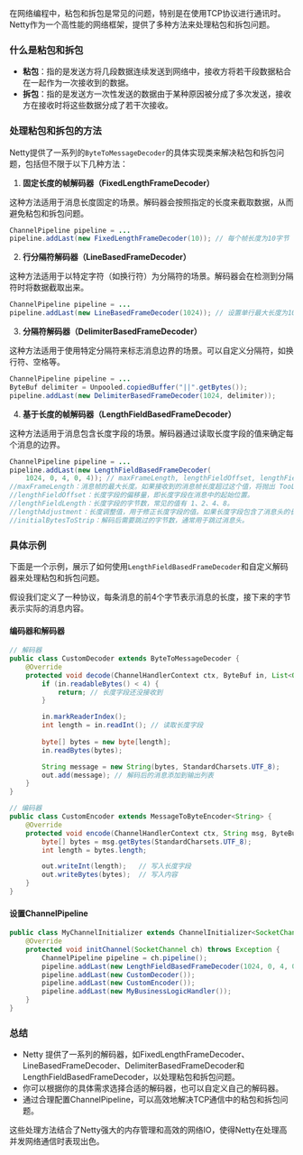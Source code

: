 在网络编程中，粘包和拆包是常见的问题，特别是在使用TCP协议进行通讯时。Netty作为一个高性能的网络框架，提供了多种方法来处理粘包和拆包问题。

### 什么是粘包和拆包
+ **粘包**：指的是发送方将几段数据连续发送到网络中，接收方将若干段数据粘合在一起作为一次接收到的数据。
+ **拆包**：指的是发送方一次性发送的数据由于某种原因被分成了多次发送，接收方在接收时将这些数据分成了若干次接收。

### 处理粘包和拆包的方法
Netty提供了一系列的`ByteToMessageDecoder`的具体实现类来解决粘包和拆包问题，包括但不限于以下几种方法：

1. **固定长度的帧解码器（FixedLengthFrameDecoder）**

这种方法适用于消息长度固定的场景。解码器会按照指定的长度来截取数据，从而避免粘包和拆包问题。

```java
ChannelPipeline pipeline = ...  
pipeline.addLast(new FixedLengthFrameDecoder(10)); // 每个帧长度为10字节
```

2. **行分隔符解码器（LineBasedFrameDecoder）**

这种方法适用于以特定字符（如换行符）为分隔符的场景。解码器会在检测到分隔符时将数据截取出来。

```java
ChannelPipeline pipeline = ...  
pipeline.addLast(new LineBasedFrameDecoder(1024)); // 设置单行最大长度为1024，如果超过这个长度且没有找到分隔符，将抛出 TooLongFrameException。
```

3. **分隔符解码器（DelimiterBasedFrameDecoder）**

这种方法适用于使用特定分隔符来标志消息边界的场景。可以自定义分隔符，如换行符、空格等。

```java
ChannelPipeline pipeline = ...  
ByteBuf delimiter = Unpooled.copiedBuffer("||".getBytes());  
pipeline.addLast(new DelimiterBasedFrameDecoder(1024, delimiter));
```

4. **基于长度的帧解码器（LengthFieldBasedFrameDecoder）**

这种方法适用于消息包含长度字段的场景。解码器通过读取长度字段的值来确定每个消息的边界。

```java
ChannelPipeline pipeline = ...  
pipeline.addLast(new LengthFieldBasedFrameDecoder(  
    1024, 0, 4, 0, 4)); // maxFrameLength, lengthFieldOffset, lengthFieldLength, lengthAdjustment, initialBytesToStrip
//maxFrameLength：消息帧的最大长度。如果接收到的消息帧长度超过这个值，将抛出 TooLongFrameException。
//lengthFieldOffset：长度字段的偏移量，即长度字段在消息中的起始位置。
//lengthFieldLength：长度字段的字节数，常见的值有 1、2、4、8。
//lengthAdjustment：长度调整值，用于修正长度字段的值。如果长度字段包含了消息头的长度，则需要减去消息头的长度。
//initialBytesToStrip：解码后需要跳过的字节数，通常用于跳过消息头。

```

### 具体示例
下面是一个示例，展示了如何使用`LengthFieldBasedFrameDecoder`和自定义解码器来处理粘包和拆包问题。

假设我们定义了一种协议，每条消息的前4个字节表示消息的长度，接下来的字节表示实际的消息内容。

#### 编码器和解码器
```java
// 解码器  
public class CustomDecoder extends ByteToMessageDecoder {  
    @Override  
    protected void decode(ChannelHandlerContext ctx, ByteBuf in, List<Object> out) throws Exception {  
        if (in.readableBytes() < 4) {  
            return; // 长度字段还没接收到  
        }  

        in.markReaderIndex();  
        int length = in.readInt(); // 读取长度字段  
        
        byte[] bytes = new byte[length];  
        in.readBytes(bytes);  

        String message = new String(bytes, StandardCharsets.UTF_8);  
        out.add(message); // 解码后的消息添加到输出列表  
    }  
}  

// 编码器  
public class CustomEncoder extends MessageToByteEncoder<String> {  
    @Override  
    protected void encode(ChannelHandlerContext ctx, String msg, ByteBuf out) throws Exception {  
        byte[] bytes = msg.getBytes(StandardCharsets.UTF_8);  
        int length = bytes.length;  

        out.writeInt(length);   // 写入长度字段  
        out.writeBytes(bytes);  // 写入内容  
    }  
}
```

#### 设置ChannelPipeline
```java
public class MyChannelInitializer extends ChannelInitializer<SocketChannel> {  
    @Override  
    protected void initChannel(SocketChannel ch) throws Exception {  
        ChannelPipeline pipeline = ch.pipeline();  
        pipeline.addLast(new LengthFieldBasedFrameDecoder(1024, 0, 4, 0, 4));  
        pipeline.addLast(new CustomDecoder());  
        pipeline.addLast(new CustomEncoder());  
        pipeline.addLast(new MyBusinessLogicHandler());  
    }  
}
```

### 总结
+ Netty 提供了一系列的解码器，如FixedLengthFrameDecoder、LineBasedFrameDecoder、DelimiterBasedFrameDecoder和LengthFieldBasedFrameDecoder，以处理粘包和拆包问题。
+ 你可以根据你的具体需求选择合适的解码器，也可以自定义自己的解码器。
+ 通过合理配置ChannelPipeline，可以高效地解决TCP通信中的粘包和拆包问题。

这些处理方法结合了Netty强大的内存管理和高效的网络IO，使得Netty在处理高并发网络通信时表现出色。


